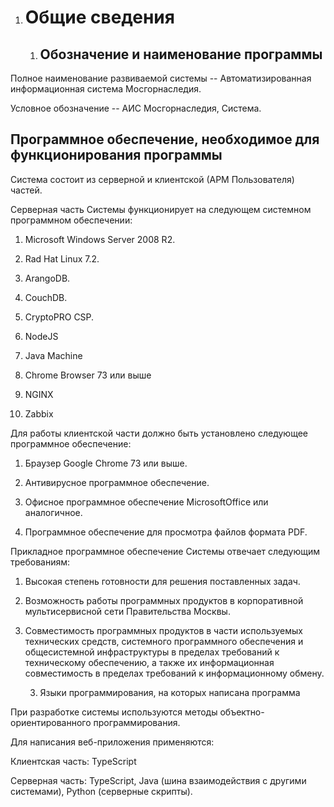 1.  Общие сведения
    ==============

    1.  Обозначение и наименование программы
        ------------------------------------

Полное наименование развиваемой системы -- Автоматизированная
информационная система Мосгорнаследия.

Условное обозначение -- АИС Мосгорнаследия, Система.

Программное обеспечение, необходимое для функционирования программы
-------------------------------------------------------------------

Система состоит из серверной и клиентской (АРМ Пользователя) частей.

Серверная часть Системы функционирует на следующем системном программном
обеспечении:

1)  Microsoft Windows Server 2008 R2.

2)  Rad Hat Linux 7.2.

3)  ArangoDB.

4)  CouchDB.

5)  CryptoPRO CSP.

6)  NodeJS

7)  Java Machine

8)  Chrome Browser 73 или выше

9)  NGINX

10) Zabbix

Для работы клиентской части должно быть установлено следующее
программное обеспечение:

1)  Браузер Google Chrome 73 или выше.

2)  Антивирусное программное обеспечение.

3)  Офисное программное обеспечение MicrosoftOffice или аналогичное.

4)  Программное обеспечение для просмотра файлов формата PDF.

Прикладное программное обеспечение Системы отвечает следующим
требованиям:

1)  Высокая степень готовности для решения поставленных задач.

2)  Возможность работы программных продуктов в корпоративной
    мультисервисной сети Правительства Москвы.

3)  Совместимость программных продуктов в части используемых технических
    средств, системного программного обеспечения и общесистемной
    инфраструктуры в пределах требований к техническому обеспечению, а
    также их информационная совместимость в пределах требований к
    информационному обмену.

    3.  Языки программирования, на которых написана программа

При разработке системы используются методы объектно-ориентированного
программирования.

Для написания веб-приложения применяются:

Клиентская часть: TypeScript

Серверная часть: TypeScript, Java (шина взаимодействия с другими
системами), Python (серверные скрипты).
